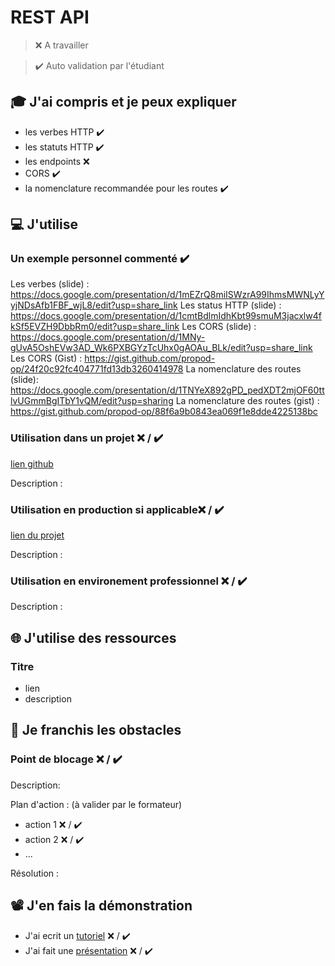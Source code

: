 # REST API

> ❌ A travailler

> ✔️ Auto validation par l'étudiant

## 🎓 J'ai compris et je peux expliquer

- les verbes HTTP ✔️
- les statuts HTTP ✔️
- les endpoints ❌
- CORS ✔️
- la nomenclature recommandée pour les routes ✔️

## 💻 J'utilise

### Un exemple personnel commenté ✔️
Les verbes (slide) : https://docs.google.com/presentation/d/1mEZrQ8miISWzrA99IhmsMWNLyYyjNDsAfb1FBF_wjL8/edit?usp=share_link
Les status HTTP (slide) : https://docs.google.com/presentation/d/1cmtBdlmIdhKbt99smuM3jacxlw4fkSf5EVZH9DbbRm0/edit?usp=share_link
Les CORS (slide) : https://docs.google.com/presentation/d/1MNy-gUvA5OshEVw3AD_Wk6PXBGYzTcUhx0gAOAu_BLk/edit?usp=share_link
Les CORS (Gist) : https://gist.github.com/propod-op/24f20c92fc404771fd13db3260414978
La nomenclature des routes (slide): https://docs.google.com/presentation/d/1TNYeX892gPD_pedXDT2mjOF60ttlvUGmmBgITbY1vQM/edit?usp=sharing
La nomenclature des routes (gist) : https://gist.github.com/propod-op/88f6a9b0843ea069f1e8dde4225138bc

### Utilisation dans un projet ❌ / ✔️

[lien github](...)

Description :

### Utilisation en production si applicable❌ / ✔️

[lien du projet](...)

Description :

### Utilisation en environement professionnel ❌ / ✔️

Description :

## 🌐 J'utilise des ressources

### Titre

- lien
- description

## 🚧 Je franchis les obstacles

### Point de blocage ❌ / ✔️

Description:

Plan d'action : (à valider par le formateur)

- action 1 ❌ / ✔️
- action 2 ❌ / ✔️
- ...

Résolution :

## 📽️ J'en fais la démonstration

- J'ai ecrit un [tutoriel](...) ❌ / ✔️
- J'ai fait une [présentation](...) ❌ / ✔️
